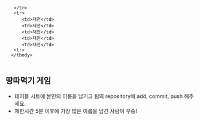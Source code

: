 <table>
      <tbody>
        <tr>

       </tr>
       <tr>
          <td>재천</td>
          <td>재천</td>
          <td>재천</td>
          <td>재천</td>
          <td>재천</td>
       <tr>
      </tbody>
</table>

## 땅따먹기 게임

- 테이블 시트에 본인의 이름을 남기고 팀의 repository에 add, commit, push 해주세요.
- 제한시간 5분 이후에 가장 많은 이름을 남긴 사람이 우승!
